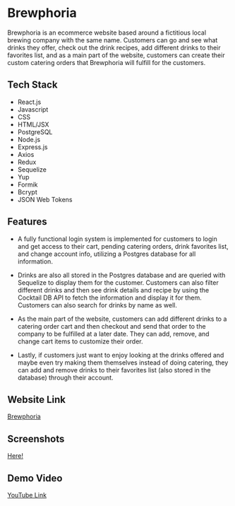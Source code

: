 # Brewphoria

Brewphoria is an ecommerce website based around a fictitious local brewing company with the same name. Customers can go and see what drinks they offer, check out the drink recipes, add different drinks to their favorites list, and as a main part of the website, customers can create their custom catering orders that Brewphoria will fulfill for the customers.

## Tech Stack

- React.js
- Javascript
- CSS
- HTML/JSX
- PostgreSQL
- Node.js
- Express.js
- Axios
- Redux
- Sequelize
- Yup
- Formik
- Bcrypt
- JSON Web Tokens

## Features

- A fully functional login system is implemented for customers to login and get access to their cart, pending catering orders, drink favorites list, and change account info, utilizing a Postgres database for all information.

- Drinks are also all stored in the Postgres database and are queried with Sequelize to display them for the customer. Customers can also filter different drinks and then see drink details and recipe by using the Cocktail DB API to fetch the information and display it for them. Customers can also search for drinks by name as well.

- As the main part of the website, customers can add different drinks to a catering order cart and then checkout and send that order to the company to be fulfilled at a later date. They can add, remove, and change cart items to customize their order.

- Lastly, if customers just want to enjoy looking at the drinks offered and maybe even try making them themselves instead of doing catering, they can add and remove drinks to their favorites list (also stored in the database) through their account.

## Website Link

[Brewphoria](http://3.145.15.71/)

## Screenshots

[Here!](./src/assets/Images/screenshots/)

## Demo Video

[YouTube Link](https://youtu.be/NK9t5vi8juE)